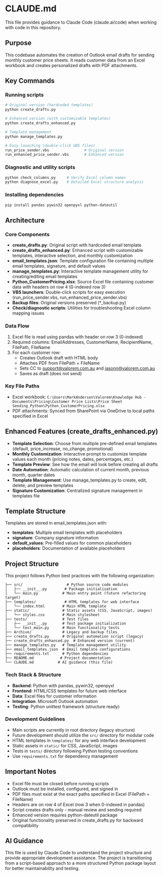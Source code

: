 # CLAUDE.md

This file provides guidance to Claude Code (claude.ai/code) when working with code in this repository.

## Purpose
This codebase automates the creation of Outlook email drafts for sending monthly customer price sheets. It reads customer data from an Excel workbook and creates personalized drafts with PDF attachments.

## Key Commands

### Running scripts
```bash
# Original version (hardcoded templates)
python create_drafts.py

# Enhanced version (with customizable templates)
python create_drafts_enhanced.py

# Template management
python manage_templates.py

# Easy launching (double-click VBS files)
run_price_sender.vbs                # Original version
run_enhanced_price_sender.vbs       # Enhanced version
```

### Diagnostic and utility scripts
```bash
python check_columns.py     # Verify Excel column names
python diagnose_excel.py    # Detailed Excel structure analysis
```

### Installing dependencies
```bash
pip install pandas pywin32 openpyxl python-dateutil
```

## Architecture

### Core Components
- **create_drafts.py**: Original script with hardcoded email template
- **create_drafts_enhanced.py**: Enhanced script with customizable templates, interactive selection, and monthly customization
- **email_templates.json**: Template configuration file containing multiple email templates, signature, and default values
- **manage_templates.py**: Interactive template management utility for creating/editing email templates
- **Python_CustomerPricing.xlsx**: Source Excel file containing customer data with headers on row 4 (0-indexed row 3)
- **VBS launchers**: Double-click scripts for easy execution (run_price_sender.vbs, run_enhanced_price_sender.vbs)
- **Backup files**: Original versions preserved (*_backup.py)
- **Check/diagnostic scripts**: Utilities for troubleshooting Excel column mapping issues

### Data Flow
1. Excel file is read using pandas with header on row 3 (0-indexed)
2. Required columns: EmailAddresses, CustomerName, RecipientName, FilePath, FileName
3. For each customer row:
   - Creates Outlook draft with HTML body
   - Attaches PDF from FilePath + FileName
   - Sets CC to support@valorem.com.au and jasonn@valorem.com.au
   - Saves as draft (does not send)

### Key File Paths
- Excel workbook: `C:\Users\MarkAnderson\Valorem\Knowledge Hub - Documents\Pricing\Customer Price Lists\Price Sheet Sending_Python\Python_CustomerPricing.xlsx`
- PDF attachments: Synced from SharePoint via OneDrive to local paths specified in Excel

## Enhanced Features (create_drafts_enhanced.py)
- **Template Selection**: Choose from multiple pre-defined email templates (default, price_increase, no_change, promotional)
- **Monthly Customization**: Interactive prompt to customize template values each month (pricing notes, dates, percentages, etc.)
- **Template Preview**: See how the email will look before creating all drafts
- **Date Automation**: Automatic calculation of current month, previous month, quarter dates
- **Template Management**: Use manage_templates.py to create, edit, delete, and preview templates
- **Signature Customization**: Centralized signature management in templates file

## Template Structure
Templates are stored in email_templates.json with:
- **templates**: Multiple email templates with placeholders
- **signature**: Company signature information
- **default_values**: Pre-filled values for common placeholders
- **placeholders**: Documentation of available placeholders

## Project Structure

This project follows Python best practices with the following organization:

```
├── src/                    # Python source code modules
│   ├── __init__.py        # Package initialization
│   └── main.py           # Main entry point (future refactoring target)
├── templates/             # HTML templates for web interface
│   └── index.html        # Main HTML template
├── static/               # Static assets (CSS, JavaScript, images)
│   └── styles.css        # Main stylesheet
├── tests/                # Test files
│   ├── __init__.py       # Test package initialization
│   └── test_main.py      # Main functionality tests
├── Archive/              # Legacy and backup files
├── create_drafts.py      # Original automation script (legacy)
├── create_drafts_enhanced.py  # Enhanced version (current)
├── manage_templates.py   # Template management utility
├── email_templates.json  # Email template configurations
├── requirements.txt      # Python dependencies
├── README.md            # Project documentation
└── CLAUDE.md           # AI guidance (this file)
```

### Tech Stack & Structure
- **Backend**: Python with pandas, pywin32, openpyxl
- **Frontend**: HTML/CSS templates for future web interface
- **Data**: Excel files for customer information
- **Integration**: Microsoft Outlook automation
- **Testing**: Python unittest framework (structure ready)

### Development Guidelines
- Main scripts are currently in root directory (legacy structure)
- Future development should utilize the `src/` directory for modular code
- HTML templates in `templates/` for any web interface development
- Static assets in `static/` for CSS, JavaScript, images
- Tests in `tests/` directory following Python testing conventions
- Use `requirements.txt` for dependency management

## Important Notes
- Excel file must be closed before running scripts
- Outlook must be installed, configured, and signed in
- PDF files must exist at the exact paths specified in Excel (FilePath + FileName)
- Headers are on row 4 of Excel (row 3 when 0-indexed in pandas)
- Script creates drafts only - manual review and sending required
- Enhanced version requires python-dateutil package
- Original functionality preserved in create_drafts.py for backward compatibility

## AI Guidance
This file is used by Claude Code to understand the project structure and provide appropriate development assistance. The project is transitioning from a script-based approach to a more structured Python package layout for better maintainability and testing.